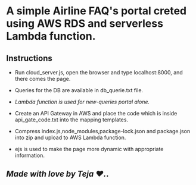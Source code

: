 # A simple Airline FAQ's portal creted using AWS RDS and serverless Lambda function.

## Instructions
- Run cloud_server.js, open the browser and type localhost:8000, and there comes the page.

- Queries for the DB are available in db_querie.txt file.
- *Lambda function is used for new-queries portal alone.*
- Create an API Gateway in AWS and place the code which is inside api_gate_code.txt into the mapping templates.
- Compress index.js,node_modules,package-lock.json and package.json into zip and upload to AWS Lambda function.
- ejs is used to make the page more dynamic with appropriate information.


## *Made with love by Teja ❤️.*.